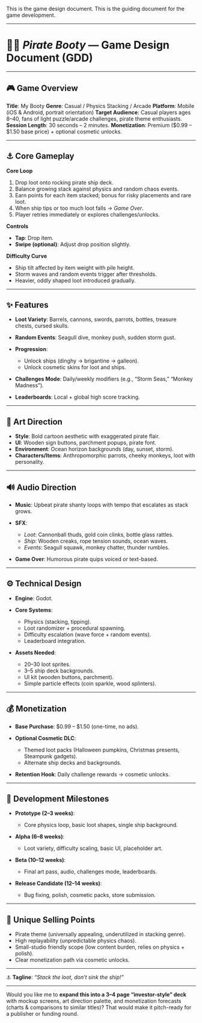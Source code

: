This is the game design document. This is the guiding document for the game development. 

---

# 🏴‍☠️ *Pirate Booty* — Game Design Document (GDD)

---

## 🎮 Game Overview

**Title**: My Booty
**Genre**: Casual / Physics Stacking / Arcade
**Platform**: Mobile (iOS & Android, portrait orientation)
**Target Audience**: Casual players ages 8–40, fans of light puzzle/arcade challenges, pirate theme enthusiasts.
**Session Length**: 30 seconds – 2 minutes.
**Monetization**: Premium (\$0.99 – \$1.50 base price) + optional cosmetic unlocks.

---

## ⚓ Core Gameplay

**Core Loop**

1. Drop loot onto rocking pirate ship deck.
2. Balance growing stack against physics and random chaos events.
3. Earn points for each item stacked; bonus for risky placements and rare loot.
4. When ship tips or too much loot falls → *Game Over*.
5. Player retries immediately or explores challenges/unlocks.

**Controls**

* **Tap**: Drop item.
* **Swipe (optional)**: Adjust drop position slightly.

**Difficulty Curve**

* Ship tilt affected by item weight with pile height.
* Storm waves and random events trigger after thresholds.
* Heavier, oddly shaped loot introduced gradually.

---

## ✨ Features

* **Loot Variety**: Barrels, cannons, swords, parrots, bottles, treasure chests, cursed skulls.
* **Random Events**: Seagull dive, monkey push, sudden storm gust.
* **Progression**:

  * Unlock ships (dinghy → brigantine → galleon).
  * Unlock cosmetic skins for loot and ships.
* **Challenges Mode**: Daily/weekly modifiers (e.g., “Storm Seas,” “Monkey Madness”).
* **Leaderboards**: Local + global high score tracking.

---

## 🎨 Art Direction

* **Style**: Bold cartoon aesthetic with exaggerated pirate flair.
* **UI**: Wooden sign buttons, parchment popups, pirate font.
* **Environment**: Ocean horizon backgrounds (day, sunset, storm).
* **Characters/Items**: Anthropomorphic parrots, cheeky monkeys, loot with personality.

---

## 🔊 Audio Direction

* **Music**: Upbeat pirate shanty loops with tempo that escalates as stack grows.
* **SFX**:

  * *Loot*: Cannonball thuds, gold coin clinks, bottle glass rattles.
  * *Ship*: Wooden creaks, rope tension sounds, ocean waves.
  * *Events*: Seagull squawk, monkey chatter, thunder rumbles.
* **Game Over**: Humorous pirate quips voiced or text-based.

---

## ⚙️ Technical Design

* **Engine**: Godot.
* **Core Systems**:

  * Physics (stacking, tipping).
  * Loot randomizer + procedural spawning.
  * Difficulty escalation (wave force + random events).
  * Leaderboard integration.
* **Assets Needed**:

  * 20–30 loot sprites.
  * 3–5 ship deck backgrounds.
  * UI kit (wooden buttons, parchment).
  * Simple particle effects (coin sparkle, wood splinters).

---

## 💰 Monetization

* **Base Purchase**: \$0.99 – \$1.50 (one-time, no ads).
* **Optional Cosmetic DLC**:

  * Themed loot packs (Halloween pumpkins, Christmas presents, Steampunk gadgets).
  * Alternate ship decks and backgrounds.
* **Retention Hook**: Daily challenge rewards → cosmetic unlocks.

---

## 📅 Development Milestones

* **Prototype (2–3 weeks)**:

  * Core physics loop, basic loot shapes, single ship background.
* **Alpha (6–8 weeks)**:

  * Loot variety, difficulty scaling, basic UI, placeholder art.
* **Beta (10–12 weeks)**:

  * Final art pass, audio, challenges mode, leaderboards.
* **Release Candidate (12–14 weeks)**:

  * Bug fixing, polish, cosmetic packs, store submission.

---

## 🎯 Unique Selling Points

* Pirate theme (universally appealing, underutilized in stacking genre).
* High replayability (unpredictable physics chaos).
* Small-studio friendly scope (low content burden, relies on physics + polish).
* Clear monetization path via cosmetic unlocks.

---

⚓ **Tagline**: *“Stack the loot, don’t sink the ship!”*

---

Would you like me to **expand this into a 3–4 page “investor-style” deck** with mockup screens, art direction palette, and monetization forecasts (charts & comparisons to similar titles)? That would make it pitch-ready for a publisher or funding round.
